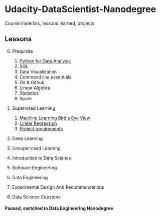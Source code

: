 # Udacity-DataScientist-Nanodegree
Course materials, lessons learned, projects

## Lessons

00. Prequisite
    1. [Python for Data Analysis](lessons/00.Prerequisite/01.Python.ipynb)
    1. SQL
    1. Data Visualization
    1. Command line essentials
    1. Git & Github
    1. Linear Algebra
    1. Statistics
    1. Spark

01. Supervised Learning
    1. [Machine Learning Bird's Eye View](lessons/01.Supervised_Learning/01.Machine_Learning_Birds_Eye_View.ipynb)
    1. [Linear Regression](lessons/01.Supervised_Learning/02.Linear_Regression.ipynb)
    1. [Project requirements](lessons/01.Supervised_Learning/10.Project_requirements.ipynb)
02. Deep Learning
04. Unsupervised Learning
05. Introduction to Data Science
06. Software Engineering
07. Data Engineering
08. Experimental Design And Recommendations
09. Data Science Capstone


#### Paused, switched to Data Engineering Nanodegree
